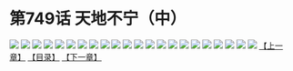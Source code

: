 # 第749话 天地不宁（中）
![](https://mhpic.xiaomingtaiji.net/comic/D/斗破苍穹/第749话F1_262388/1.jpg-zymk.middle.webp)
![](https://mhpic.xiaomingtaiji.net/comic/D/斗破苍穹/第749话F1_262388/2.jpg-zymk.middle.webp)
![](https://mhpic.xiaomingtaiji.net/comic/D/斗破苍穹/第749话F1_262388/3.jpg-zymk.middle.webp)
![](https://mhpic.xiaomingtaiji.net/comic/D/斗破苍穹/第749话F1_262388/4.jpg-zymk.middle.webp)
![](https://mhpic.xiaomingtaiji.net/comic/D/斗破苍穹/第749话F1_262388/5.jpg-zymk.middle.webp)
![](https://mhpic.xiaomingtaiji.net/comic/D/斗破苍穹/第749话F1_262388/6.jpg-zymk.middle.webp)
![](https://mhpic.xiaomingtaiji.net/comic/D/斗破苍穹/第749话F1_262388/7.jpg-zymk.middle.webp)
![](https://mhpic.xiaomingtaiji.net/comic/D/斗破苍穹/第749话F1_262388/8.jpg-zymk.middle.webp)
![](https://mhpic.xiaomingtaiji.net/comic/D/斗破苍穹/第749话F1_262388/9.jpg-zymk.middle.webp)
![](https://mhpic.xiaomingtaiji.net/comic/D/斗破苍穹/第749话F1_262388/10.jpg-zymk.middle.webp)
![](https://mhpic.xiaomingtaiji.net/comic/D/斗破苍穹/第749话F1_262388/11.jpg-zymk.middle.webp)
![](https://mhpic.xiaomingtaiji.net/comic/D/斗破苍穹/第749话F1_262388/12.jpg-zymk.middle.webp)
![](https://mhpic.xiaomingtaiji.net/comic/D/斗破苍穹/第749话F1_262388/13.jpg-zymk.middle.webp)
![](https://mhpic.xiaomingtaiji.net/comic/D/斗破苍穹/第749话F1_262388/14.jpg-zymk.middle.webp)
![](https://mhpic.xiaomingtaiji.net/comic/D/斗破苍穹/第749话F1_262388/15.jpg-zymk.middle.webp)
![](https://mhpic.xiaomingtaiji.net/comic/D/斗破苍穹/第749话F1_262388/16.jpg-zymk.middle.webp)
![](https://mhpic.xiaomingtaiji.net/comic/D/斗破苍穹/第749话F1_262388/17.jpg-zymk.middle.webp)
![](https://mhpic.xiaomingtaiji.net/comic/D/斗破苍穹/第749话F1_262388/18.jpg-zymk.middle.webp)
![](https://mhpic.xiaomingtaiji.net/comic/D/斗破苍穹/第749话F1_262388/19.jpg-zymk.middle.webp)
![](https://mhpic.xiaomingtaiji.net/comic/D/斗破苍穹/第749话F1_262388/20.jpg-zymk.middle.webp)
![](https://mhpic.xiaomingtaiji.net/comic/D/斗破苍穹/第749话F1_262388/21.jpg-zymk.middle.webp)
![](https://mhpic.xiaomingtaiji.net/comic/D/斗破苍穹/第749话F1_262388/22.jpg-zymk.middle.webp)
[【上一章】](./752.md)
[【目录】](./README.md)
[【下一章】](./754.md)

